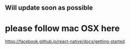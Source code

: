 
## Will update soon as possible

# please follow mac OSX here
https://facebook.github.io/react-native/docs/getting-started
